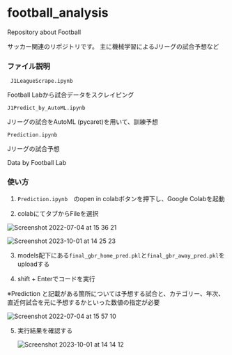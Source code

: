 # football_analysis

Repository about Football

サッカー関連のリポジトリです。
主に機械学習によるJリーグの試合予想など

### ファイル説明

``` J1LeagueScrape.ipynb```

Football Labから試合データをスクレイピング

``` J1Predict_by_AutoML.ipynb ```

Jリーグの試合をAutoML (pycaret)を用いて、訓練予想

``` Prediction.ipynb ```

Jリーグの試合予想

Data by Football Lab

### 使い方

1. ```Prediction.ipynb```　のopen in colabボタンを押下し、Google Colabを起動


2. colabにてタブからFileを選択


![Screenshot 2022-07-04 at 15 36 21](https://user-images.githubusercontent.com/44284638/177095899-9171b8ce-317d-430d-b3f6-80f263feaa36.png)

![Screenshot 2023-10-01 at 14 25 23](https://github.com/aritanaoya/football_analysis/assets/44284638/68970a07-e8c5-42ea-8e71-9a89323fe769)



3. models配下にある```final_gbr_home_pred.pkl```と```final_gbr_away_pred.pkl```をuploadする



4. shift + Enterでコードを実行

※Prediction と記載がある箇所については予想する試合と、カテゴリー、年次、直近何試合を元に予想するかといった数値の指定が必要


![Screenshot 2022-07-04 at 15 57 10](https://user-images.githubusercontent.com/44284638/177098800-86806a33-e7f6-43ee-a643-2dd922699149.png)

5. 実行結果を確認する

   ![Screenshot 2023-10-01 at 14 14 12](https://github.com/aritanaoya/football_analysis/assets/44284638/547263db-43fe-4ade-b342-db4cbd69b624)



